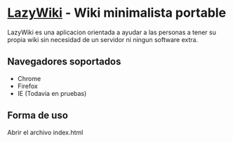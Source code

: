 [LazyWiki](http://lanstat.net) - Wiki minimalista portable
=========
LazyWiki es una aplicacion orientada a ayudar a las personas a tener su propia wiki sin necesidad de un servidor ni ningun software extra.

Navegadores soportados
--------------------------------------

- Chrome
- Firefox
- IE (Todavia en pruebas)

Forma de uso
--------------------------------------

Abrir el archivo index.html